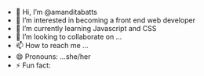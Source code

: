 - 👋 Hi, I’m @amanditabatts
- 👀 I’m interested in becoming a front end web developer
- 🌱 I’m currently learning Javascript and CSS
- 💞️ I’m looking to collaborate on ...
- 📫 How to reach me ...
- 😄 Pronouns: ...she/her
- ⚡ Fun fact: 

<!---
amanditabatts/amanditabatts is a ✨ special ✨ repository because its `README.md` (this file) appears on your GitHub profile.
You can click the Preview link to take a look at your changes.
--->
